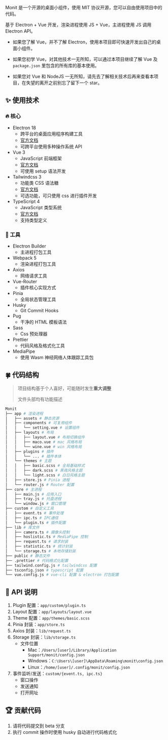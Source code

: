 <!--
 * @Author: fzf404
 * @Date: 2022-08-15 23:02:16
 * @LastEditors: fzf404 nmdfzf404@163.com
 * @LastEditTime: 2022-08-15 23:02:48
 * @Description: Monit 开发指南
-->

Monit 是一个开源的桌面小组件，使用 MIT 协议开源，您可以自由使用项目中的代码。

基于 Electron + Vue 开发，渲染进程使用 JS + Vue，主进程使用 JS 调用 Electron API。

- 如果您了解 Vue，并不了解 Electron，使用本项目即可快速开发出自己的桌面小组件。

- 如果您初学 Vue，对其他技术一无所知，可以通过本项目继续了解 Vue 及 `package.json` 里包含的所有库的基本使用。

- 如果您对 Vue 和 NodeJS 一无所知，请先去了解相关技术后再来查看本项目，在失望的离开之前别忘了留下一个 star。

## ✨ 使用技术

### 🔥 核心

- Electron 18
  - 跨平台的桌面应用程序构建工具
  - [官方文档](https://www.electronjs.org/zh/docs/latest)
  - 可跨平台使用多种操作系统 API
- Vue 3
  - JavaScript 前端框架
  - [官方文档](https://staging-cn.vuejs.org/)
  - 可使用 setup 语法开发
- Tailwindcss 3
  - 功能类 CSS 语法糖
  - [官方文档](https://www.tailwindcss.cn/docs)
  - 可选功能，可只使用 css 进行插件开发
- TypeScript 4
  - JavaScript 类型系统
  - [官方文档](https://www.tslang.cn/docs/home.html)
  - 支持类型定义

### 🔧 工具

- Electron Builder
  - 主进程打包工具
- Webpack 5
  - 渲染进程打包工具
- Axios
  - 网络请求工具
- Vue-Router
  - 插件核心实现方式
- Pinia
  - 全局状态管理工具
- Husky
  - Git Commit Hooks
- Pug
  - 干净的 HTML 模板语法
- Sass
  - Css 预处理器
- Prettier
  - 代码风格及格式化工具
- MediaPipe
  - 使用 Wasm 神经网络人体跟踪工具包

## 🍀 代码结构

> 项目结构基于个人喜好，可能随时发生**重大调整**
>
> 文件头部均有功能描述

```bash
Monit
├── app # 渲染进程
│   ├── assets # 静态资源
│   ├── components # 可复用组件
│   │   └── setting.vue # 设置组件
│   ├── layouts # 布局
│   │   ├── layout.vue # 布局切换组件
│   │   ├── maco.vue # mac 风格布局
│   │   └── wine.vue # win 风格布局
│   ├── plugins # 插件
│   │   └── ... # 插件本体
│   └── themes # 主题
│   │   ├── basic.scss # 全局基础样式
│   │   ├── dark.scss # 黑夜风格主题
│   │   └── light.scss # 白日风格主题
│   ├── store.js # Pinia 进程
│   └── router.js # Router 配置
├── core # 主进程
│   ├── main.js # 应用入口
│   ├── tray.js # 托盘进程
│   └── window.js # 窗口管理
├── custom # 自定义工具
│   ├── event.ts # 事件处理
│   ├── ipc.ts # IPC通信
│   └── plugin.ts # 插件配置
├── lib # 库文件
│   ├── camera.ts # 摄像头控制
│   ├── hoslistic.ts # MediaPipe 控制
│   ├── request.ts # 请求封装
│   ├── statistic.ts # 统计封装
│   └── storage.ts # 本地存储封装
├── public # 静态文件
├── .prettier # 代码格式化配置
├── tailwind.config.js # tailwindcss 配置
├── tsconfig.json # typescript 配置
└── vue.config.js # vue-cli 配置 & electron 打包配置
```

## 🍻 API 说明

1. Plugin 配置：`app/custom/plugin.ts`
2. Layout 配置：`app/layouts/layout.vue`
3. Theme 配置：`app/themes/basic.scss`
4. Pinia 封装：`app/store.ts`
5. Axios 封装：`lib/request.ts`
6. Storage 封装：`lib/storage.ts`
   - 文件位置
     - Mac：`/Users/[user]/Library/Application Support/monit/config.json`
     - Windows：`C:\Users\[user]\AppData\Roaming\monit\config.json`
     - Linux：`/home/[user]/.config/monit/config.json`
7. 事件监听/发送：`custom/{event.ts, ipc.ts}`
   - 窗口操作
   - 发送通知
   - 打开网址

## 🏆 贡献代码

1. 请将代码提交到 beta 分支
2. 执行 commit 操作时使用 husky 自动进行代码格式化
